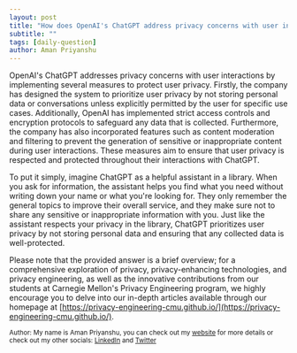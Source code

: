 ```yaml
---
layout: post
title: "How does OpenAI's ChatGPT address privacy concerns with user interactions?"
subtitle: ""
tags: [daily-question]
author: Aman Priyanshu
---
```


OpenAI's ChatGPT addresses privacy concerns with user interactions by implementing several measures to protect user privacy. Firstly, the company has designed the system to prioritize user privacy by not storing personal data or conversations unless explicitly permitted by the user for specific use cases. Additionally, OpenAI has implemented strict access controls and encryption protocols to safeguard any data that is collected. Furthermore, the company has also incorporated features such as content moderation and filtering to prevent the generation of sensitive or inappropriate content during user interactions. These measures aim to ensure that user privacy is respected and protected throughout their interactions with ChatGPT.

To put it simply, imagine ChatGPT as a helpful assistant in a library. When you ask for information, the assistant helps you find what you need without writing down your name or what you're looking for. They only remember the general topics to improve their overall service, and they make sure not to share any sensitive or inappropriate information with you. Just like the assistant respects your privacy in the library, ChatGPT prioritizes user privacy by not storing personal data and ensuring that any collected data is well-protected.

Please note that the provided answer is a brief overview; for a comprehensive exploration of privacy, privacy-enhancing technologies, and privacy engineering, as well as the innovative contributions from our students at Carnegie Mellon's Privacy Engineering program, we highly encourage you to delve into our in-depth articles available through our homepage at [https://privacy-engineering-cmu.github.io/](https://privacy-engineering-cmu.github.io/).

<small>Author: My name is Aman Priyanshu, you can check out my [website](https://amanpriyanshu.github.io/) for more details or check out my other socials: [LinkedIn](https://www.linkedin.com/in/aman-priyanshu/) and [Twitter](https://twitter.com/AmanPriyanshu6)</small>
